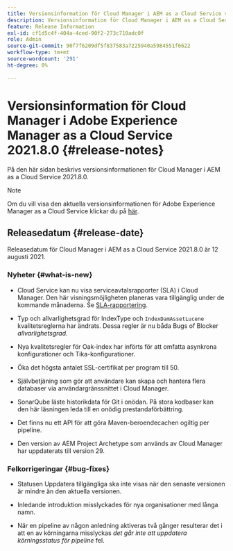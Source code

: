 ```yaml
---
title: Versionsinformation för Cloud Manager i AEM as a Cloud Service version 2021.8.0
description: Versionsinformation för Cloud Manager i AEM as a Cloud Service version 2021.8.0
feature: Release Information
exl-id: cf1d5c4f-404a-4ced-90f2-273c710adc0f
role: Admin
source-git-commit: 90f7f6209df5f837583a7225940a5984551f6622
workflow-type: tm+mt
source-wordcount: '291'
ht-degree: 0%

---
```


# Versionsinformation för Cloud Manager i Adobe Experience Manager as a Cloud Service 2021.8.0 {#release-notes}

På den här sidan beskrivs versionsinformationen för Cloud Manager i AEM as a Cloud Service 2021.8.0.

>[!NOTE]
>Om du vill visa den aktuella versionsinformationen för Adobe Experience Manager as a Cloud Service klickar du på [här](https://experienceleague.adobe.com/docs/experience-manager-cloud-service/content/release-notes/release-notes/release-notes-current.html).

## Releasedatum {#release-date}

Releasedatum för Cloud Manager i AEM as a Cloud Service 2021.8.0 är 12 augusti 2021.

### Nyheter {#what-is-new}

* Cloud Service kan nu visa serviceavtalsrapporter (SLA) i Cloud Manager. Den här visningsmöjligheten planeras vara tillgänglig under de kommande månaderna.
Se [SLA-rapportering](https://experienceleague.adobe.com/docs/experience-manager-cloud-service/content/implementing/using-cloud-manager/sla-reporting.html).

* Typ och allvarlighetsgrad för IndexType och `IndexDamAssetLucene` kvalitetsreglerna har ändrats. Dessa regler är nu båda Bugs of Blocker *allvarlighetsgrad*.

* Nya kvalitetsregler för Oak-index har införts för att omfatta asynkrona konfigurationer och Tika-konfigurationer.

* Öka det högsta antalet SSL-certifikat per program till 50.

* Självbetjäning som gör att användare kan skapa och hantera flera databaser via användargränssnittet i Cloud Manager.

* SonarQube läste historikdata för Git i onödan. På stora kodbaser kan den här läsningen leda till en onödig prestandaförbättring.

* Det finns nu ett API för att göra Maven-beroendecachen ogiltig per pipeline.

* Den version av AEM Project Archetype som används av Cloud Manager har uppdaterats till version 29.

### Felkorrigeringar {#bug-fixes}

* Statusen Uppdatera tillgängliga ska inte visas när den senaste versionen är mindre än den aktuella versionen.

* Inledande introduktion misslyckades för nya organisationer med långa namn.

* När en pipeline av någon anledning aktiveras två gånger resulterar det i att en av körningarna misslyckas *det går inte att uppdatera körningsstatus för pipeline* fel.

